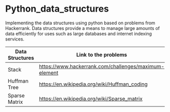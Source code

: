 # Python_data_structures
Implementing the data structures using python based on problems from Hackerrank. Data structures provide a means to manage large amounts of data efficiently for uses such as large databases and internet indexing services. 

Data Structures | Link to the problems                                 | My Code
----------------|------------------------------------------------------|------------
Stack           |https://www.hackerrank.com/challenges/maximum-element | [Click here](./stacks/1.py)
Huffman Tree    |https://en.wikipedia.org/wiki/Huffman_coding          | [Click here](./Huffman%20Tree/treee.py)
Sparse Matrix   |https://en.wikipedia.org/wiki/Sparse_matrix|[Click here](./Sparse_Matrix/sparse_csr.py)
